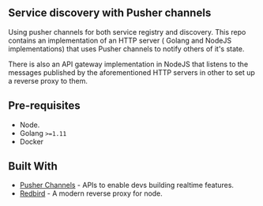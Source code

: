 ## Service discovery with Pusher channels

Using pusher channels for both service registry and discovery. This repo
contains an implementation of an HTTP server ( Golang and NodeJS implementations) that uses Pusher channels to notify
others of it's state.

There is also an API gateway implementation in NodeJS that listens to the
messages published by the aforementioned HTTP servers in other to set up a
reverse proxy to them.

## Pre-requisites

- Node.
- Golang `>=1.11`
- Docker

## Built With

- [Pusher Channels](https://pusher.com/channels) - APIs to enable devs building realtime features.
- [Redbird](https://github.com/OptimalBits/redbird) - A modern reverse proxy for node.

